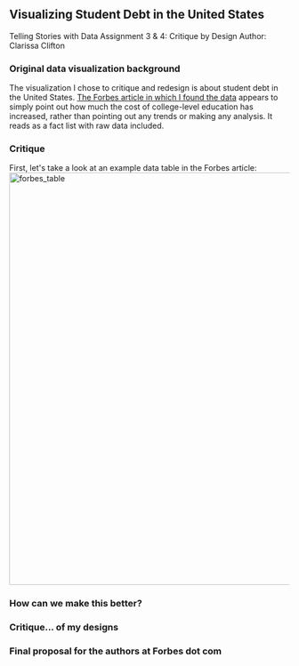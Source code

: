 ## Visualizing Student Debt in the United States
Telling Stories with Data
Assignment 3 & 4: Critique by Design
Author: Clarissa Clifton

### Original data visualization background
The visualization I chose to critique and redesign is about student debt in the United States. [The Forbes article in which I found the data](https://www.forbes.com/advisor/student-loans/average-student-loan-debt-statistics/)
appears to simply point out how much the cost of college-level education has increased, rather than pointing out any trends or making any analysis. It reads as a fact list with raw data included.

### Critique
First, let's take a look at an example data table in the Forbes article: <img width="742" alt="forbes_table" src="https://github.com/cjclifto/tswd_portfolio/assets/140766598/c1aa7f76-e6de-4be9-9a80-bd8da6b54f2b">



### How can we make this better?

### Critique... of my designs


### Final proposal for the authors at Forbes dot com
